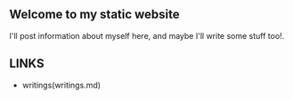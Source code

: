 ## Welcome to my static website

I'll post information about myself here, and maybe I'll write some stuff too!.

## LINKS

- writings(writings.md)
